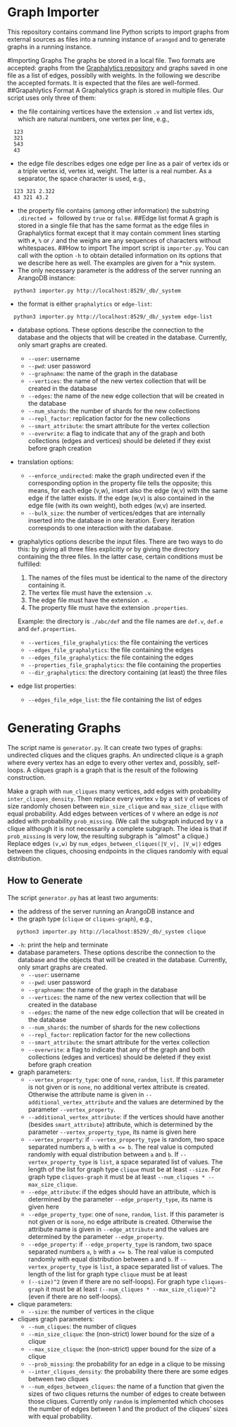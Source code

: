 # Graph Importer

This repository contains command line Python scripts to import graphs from external sources as files into a running instance of `arangod`
and to generate graphs in a running instance.

#Importing Graphs
The graphs be stored in a local file. Two formats are accepted: graphs from the 
[Graphalytics repository](https://graphalytics.org/) and graphs saved in one file as a list of edges,
possiblly with weights. In the following we describe the accepted formats. It is expected that the files 
are well-formed.
##Grapahlytics Format
A Graphalytics graph is stored in multiple files. Our script uses only three of them:
  - the file containing vertices have the extension `.v` and list vertex ids, which are natural numbers, one vertex 
per line, e.g., 
  ```
    123
    321
    543
    43
  ```
  - the edge file describes edges one edge per line as a pair of vertex ids or a triple 
  vertex id, vertex id, weight. The latter is a real number. As a separator, the space character is used, e.g.,
  ```
    123 321 2.322
    43 321 43.2
  ```
  - the property file contains (among other information) the substring `.directed = ` followed by `true` 
  or `false`.
##Edge list format
A graph is stored in a single file that has the same format as the edge files in Graphalytics format except
that it may contain comment lines starting with `#`, `%` or `/` and the weighs are any sequences of 
characters without whitespaces.
##How to import
The import script is `importer.py`. You can call with the option `-h` to obtain detailed information on
its options that we describe here as well. The examples are given for a *nix system. 
  - The only necessary parameter is the address of the server running
an ArangoDB instance:
```
  python3 importer.py http://localhost:8529/_db/_system
```
  - the format is either `graphalytics` or `edge-list`:
```
  python3 importer.py http://localhost:8529/_db/_system edge-list
```
  - database options. These options describe the connection to the database and the objects that 
  will be created in the database. Currently, only smart graphs are created.
    - `--user`: username
    - `--pwd`: user password
    - `--graphname`: the name of the graph in the database
    - `--vertices`: the name of the new vertex collection that will be created in the database
    - `--edges`: the name of the new edge collection that will be created in the database
    - `--num_shards`: the number of shards for the new collections
    - `--repl_factor`: replication factor for the new collections
    - `--smart_attribute`: the smart attribute for the vertex collection
    - `--overwrite`: a flag to indicate that any of the graph and both collections (edges and vertices)
    should be deleted if they exist before graph creation
  - translation options:
    - `--enforce_undirected`: make the graph undirected even if the corresponding option in the property file 
    tells the opposite; this means, for each edge (v,w), insert also the edge (w,v) with the same edge 
    if the latter exists. If the edge (w,v) is also contained in the edge file (with its own weight), both
    edges (w,v) are inserted.
    - `--bulk_size`: the number of vertices/edges that are internally inserted into the database
    in one iteration. Every iteration corresponds to one interaction with the database.
  - graphalytics options describe the input files. There are two ways to do this: by giving all three files
    explicitly or by giving the directory containing the three files. In the latter case, certain conditions 
    must be fulfilled:
    1. The names of the files must be identical to the name of the directory containing it.
    2. The vertex file must have the extension `.v`.
    3. The edge file must have the extension `.e`.
    4. The property file must have the extension `.properties`.

    Example: the directory is `./abc/def` and the file names are `def.v`, `def.e` and `def.properties`.
    
       - `--vertices_file_graphalytics`: the file containing the vertices
       - `--edges_file_graphalytics`: the file containing the edges
       - `--edges_file_graphalytics`: the file containing the edges
       - `--properties_file_graphalytics`: the file containing the properties
       - `--dir_graphalytics`: the directory containing (at least) the three files
  - edge list properties:
    - `--edges_file_edge_list`: the file containing the list of edges
# Generating Graphs
  The script name is `generator.py`. It can create two types of graphs: undirected cliques and the
  cliques graphs. An undirected clique is a graph where every vertex has an edge to every other vertex
  and, possibly, self-loops. A cliques graph is a graph that is the result of the following construction.
  
  Make a graph with `num_cliques` many vertices, add edges with probability `inter_cliques_density`.
  Then replace every vertex `v` by a set `V` of vertices of size randomly chosen between `min_size_clique` and
  `max_size_clique` with equal probability. Add edges between vertices of `V` where an edge is _not_ added with 
  probability `prob_missing`. (We call the subgraph induced by `V` a clique although it is not
  necessarily a complete subgraph. The idea is that if `prob_missing` is very low, the resulting subgraph is "almost"
  a clique.) Replace edges `(v,w)` by `num_edges_between_cliques(|V_v|, |V_w|)` edges
  between the cliques, choosing endpoints in the cliques randomly with equal distribution.
  
## How to Generate
The script `generator.py` has at least two arguments:
  - the address of the server running an ArangoDB instance and
  - the graph type (`clique` or `cliques-graph`), e.g., 
```
   python3 importer.py http://localhost:8529/_db/_system clique 
```
  - `-h`: print the help and terminate
  - database parameters. These options describe the connection to the database and the objects that 
  will be created in the database. Currently, only smart graphs are created.
    - `--user`: username
    - `--pwd`: user password
    - `--graphname`: the name of the graph in the database
    - `--vertices`: the name of the new vertex collection that will be created in the database
    - `--edges`: the name of the new edge collection that will be created in the database
    - `--num_shards`: the number of shards for the new collections
    - `--repl_factor`: replication factor for the new collections
    - `--smart_attribute`: the smart attribute for the vertex collection
    - `--overwrite`: a flag to indicate that any of the graph and both collections (edges and vertices)
    should be deleted if they exist before graph creation
  - graph parameters:
    - `--vertex_property_type`: one of `none`, `random`, `list`. If this parameter is not given or is `none`,
    no additional vertex attribute is created. Otherwise the attribute name is given in `--additional_vertex_attribute`
    and the values are determined by the parameter `--vertex_property`.
    - `--additional_vertex_attribute`: if the vertices should have another (besides `smart_attribute`) attribute, which 
    is determined by the parameter `--vertex_property_type`, its name is given here
    - `--vertex_property`: if `--vertex_property_type` is random, two space separated numbers `a`, `b` with `a <= b`. 
    The real value
    is computed randomly with equal distribution between `a` and `b`. If `--vertex_property_type` is `list`,
    a space separated list of values. The length of the list for graph type `clique` must be at least `--size`.
    For graph type `cliques-graph` it must be at least `--num_cliques * --max_size_clique`. 
    - `--edge_attribute`: if the edges should have an attribute, which is determined by the parameter
    `--edge_property_type`, its name is given here
    - `--edge_property_type`: one of `none`, `random`, `list`. If this parameter is not given or is `none`,
    no edge attribute is created. Otherwise the attribute name is given in `--edge_attribute`
    and the values are determined by the parameter `--edge_property`.
    - `--edge_property`: if `--edge_property_type` is random, two space separated numbers `a`, `b` with `a <= b`. 
    The real value is computed randomly with equal distribution between `a` and `b`. If `--vertex_property_type` is 
    `list`, a space separated list of values. The length of the list for graph type `clique` must be at least 
    - `(--size)^2` (even if there are no self-loops). 
    For graph type `cliques-graph` it must be at least `(--num_cliques * --max_size_clique)^2` (even if there are 
    no self-loops).
  - clique parameters:
    - `--size`: the number of vertices in the clique
  - cliques graph parameters:
    - `--num_cliques`: the number of cliques
    - `--min_size_clique`: the (non-strict) lower bound for the size of a clique
    - `--max_size_clique`: the (non-strict) upper bound for the size of a clique
    - `--prob_missing`: the probability for an edge in a clique to be missing
    - `--inter_cliques_density`: the probability there there are some edges between two cliques
    - `--num_edges_between_cliques`: the name of a function that given the sizes of two cliques
    returns the number of edges to create between those cliques. Currently only `random` is implemented
    which chooses the number of edges between 1 and the product of the cliques' sizes 
    with equal probability.